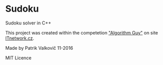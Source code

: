 # Sudoku

Sudoku solver in C++

This project was created within the competetion ["Algorithm Guy"](https://www.itnetwork.cz/programovani/diskuzni-forum-ostatni-programovaci-jazyky/machr-na-algoritmy-sudoku-583236820f2fb0) on site [ITnetwork.cz](https://www.itnetwork.cz/).

Made by Patrik Valkovič
11-2016

MIT Licence
